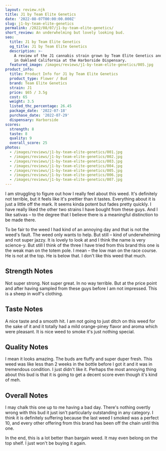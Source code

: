 ```yaml
---
layout: review.njk
title: J1 by Team Elite Genetics
date: '2022-08-07T00:00:00.000Z'
slug: j1-by-team-elite-genetics
permalink: /2022/08/07/j1-by-team-elite-genetics/
short_review: An underwhelming but lovely looking bud.
seo:
  title: J1 by Team Elite Genetics
  og_title: J1 by Team Elite Genetics
  description: >-
    A review of the J1 cannabis strain grown by Team Elite Genetics and purchase
    in Oakland California at the Harborside Dispensary.
  featured_image: /images/reviews/j1-by-team-elite-genetics/005.jpg
product_info:
  title: Product Info for J1 by Team Elite Genetics
  product_type: Flower / Bud
  brand: Team Elite Genetics
  strain: J1
  price: $65 / 3.5g
  cost: 65
  weight: 3.5
  listed_thc_percentage: 26.45
  package_date: '2022-07-18'
  purchase_date: '2022-07-29'
  dispensary: Harborside
scores:
  strength: 8
  taste: 8
  quality: 9
  overall_score: 25
photos:
  - /images/reviews/j1-by-team-elite-genetics/001.jpg
  - /images/reviews/j1-by-team-elite-genetics/002.jpg
  - /images/reviews/j1-by-team-elite-genetics/003.jpg
  - /images/reviews/j1-by-team-elite-genetics/004.jpg
  - /images/reviews/j1-by-team-elite-genetics/005.jpg
  - /images/reviews/j1-by-team-elite-genetics/006.jpg
  - /images/reviews/j1-by-team-elite-genetics/007.jpg
---
```


I am struggling to figure out how I really feel about this weed. It's definitely not terrible, but it feels like it's prettier than it tastes. Everything about it is just a little off the mark. It seems kinda potent but fades pretty quickly. I have really liked the other two strains I have bought from these guys. And I like sativas – to the degree that I believe there is a meaningful distinction to be made there.

To be fair to the weed I had kind of an annoying day and that is not the weed's fault. The weed only wants to help. But still – kind of underwhelming and not super jazzy. It is lovely to look at and I think the name is very science-y. But still I think of the three I have tried from this brand this one is the weak man on the totem pole. I mean – the low man on the race course. He is not at the top. He is below that. I don't like this weed that much.

## Strength Notes

Not super strong. Not super great. In no way terrible. But at the price point and after having sampled from these guys before I am not impressed. This is a sheep in wolf's clothing.

## Taste Notes

A nice taste and a smooth hit. I am not going to just ditch on this weed for the sake of it and it totally had a mild orange-piney flavor and aroma which were pleasant. It is nice weed to smoke it's just nothing special.

## Quality Notes

I mean it looks amazing. The buds are fluffy and super duper fresh. This weed was like less than 2 weeks in the bottle before I got it and it was in tremendous condition. I just didn't like it. Perhaps the most annoying thing about this bud is that it is going to get a decent score even though it's kind of meh.

## Overall Notes

I may chalk this one up to me having a bad day. There's nothing overtly wrong with this bud it just isn't particularly outstanding in any category. I think it is definitely suffering because the last weed I smoked was a perfect 10, and every other offering from this brand has been off the chain until this one.

In the end, this is a lot better than bargain weed. It may even belong on the top shelf. I just won't be buying it again.

